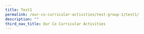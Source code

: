 ```yaml
---
title: Test1
permalink: /our-co-curricular-activities/test-group-1/test1/
description: ""
third_nav_title: Our Co Curricular Activities
---
```

